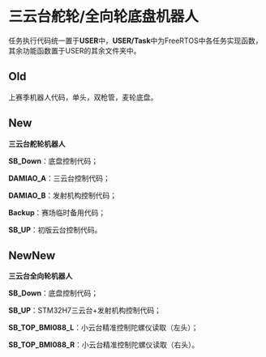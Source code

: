 # 三云台舵轮/全向轮底盘机器人
任务执行代码统一置于**USER**中，**USER/Task**中为FreeRTOS中各任务实现函数，其余功能函数置于USER的其余文件夹中。
## Old
上赛季机器人代码，单头，双枪管，麦轮底盘。 
## New
**三云台舵轮机器人**

**SB_Down**：底盘控制代码； 

**DAMIAO_A**：三云台控制代码； 

**DAMIAO_B**：发射机构控制代码； 

**Backup**：赛场临时备用代码； 

**SB_UP**：初版云台控制代码。 
## NewNew
**三云台全向轮机器人**

**SB_Down**：底盘控制代码； 

**SB_UP**：STM32H7三云台+发射机构控制代码； 

**SB_TOP_BMI088_L**：小云台精准控制陀螺仪读取（左头）； 

**SB_TOP_BMI088_R**：小云台精准控制陀螺仪读取（右头）。 
